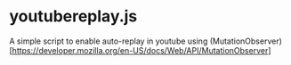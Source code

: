 # youtubereplay.js
A simple script to enable auto-replay in youtube using (MutationObserver)[https://developer.mozilla.org/en-US/docs/Web/API/MutationObserver]
